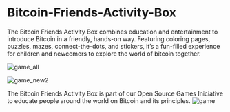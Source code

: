 # Bitcoin-Friends-Activity-Box
The Bitcoin Friends Activity Box combines education and entertainment to introduce Bitcoin in a friendly, hands-on way. Featuring coloring pages, puzzles, mazes, connect-the-dots, and stickers, it’s a fun-filled experience for children and newcomers to explore the world of bitcoin together.

![game_all](https://github.com/user-attachments/assets/19bf1340-ecd9-4336-a242-3767a52b4c17)

![game_new2](https://github.com/user-attachments/assets/15c96bc3-1075-4946-841a-91d25268a034)

The Bitcoin Friends Activity Box is part of our Open Source Games Iniciative to educate people around the world on Bitcoin and its principles.
![game](https://github.com/user-attachments/assets/7884adf7-c99a-43ed-b50d-17fe07596f8a)
